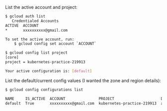 List the active account and project:
```sh
$ gcloud auth list
   Credentialed Accounts
ACTIVE  ACCOUNT
*       xxxxxxxxxx@gmail.com

To set the active account, run:
    $ gcloud config set account `ACCOUNT`

$ gcloud config list project 
[core]
project = kubernetes-practice-219913

Your active configuration is: [default]
```

List the default/current config values (I wanted the zone and region details):
```sh
$ gcloud config configurations list

NAME     IS_ACTIVE  ACCOUNT               PROJECT                     DEFAULT_ZONE   DEFAULT_REGION
default  True       xxxxxxxxxx@gmail.com  kubernetes-practice-219913  asia-south1-a  asia-south1
```

